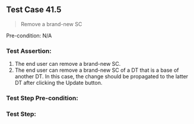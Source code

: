 ## Test Case 41.5

> Remove a brand-new SC

Pre-condition: N/A



### Test Assertion:

1. The end user can remove a brand-new SC.
2. The end user can remove a brand-new SC of a DT that is a base of another DT. In this case, the change should be propagated to the latter DT after clicking the Update button.

### Test Step Pre-condition:



### Test Step: